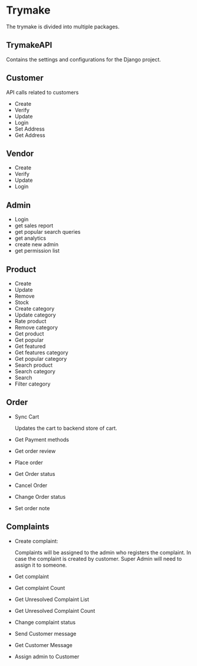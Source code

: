 # Trymake

The trymake is divided into multiple packages.

## TrymakeAPI

Contains the settings and configurations for the Django project.

## Customer

API calls related to customers

- Create
- Verify
- Update
- Login
- Set Address
- Get Address

## Vendor

- Create
- Verify
- Update
- Login

## Admin

- Login
- get sales report
- get popular search queries
- get analytics
- create new admin
- get permission list

## Product

- Create
- Update
- Remove
- Stock
- Create category
- Update category
- Rate product
- Remove category
- Get product
- Get popular
- Get featured
- Get features category
- Get popular category
- Search product
- Search category
- Search
- Filter category

## Order

- Sync Cart

    Updates the cart to backend store of cart.
    
- Get Payment methods
- Get order review
- Place order
- Get Order status
- Cancel Order
- Change Order status
- Set order note

## Complaints

- Create complaint: 

    Complaints will be assigned to the admin who registers the complaint. 
In case the complaint is created by customer. Super Admin will need to assign it to someone.

- Get complaint
- Get complaint Count
- Get Unresolved Complaint List
- Get Unresolved Complaint Count
- Change complaint status
- Send Customer message
- Get Customer Message
- Assign admin to Customer